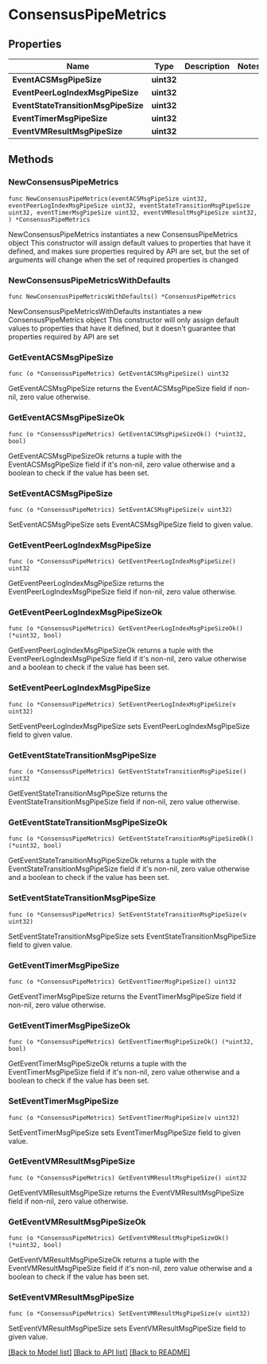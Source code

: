 # ConsensusPipeMetrics

## Properties

Name | Type | Description | Notes
------------ | ------------- | ------------- | -------------
**EventACSMsgPipeSize** | **uint32** |  | 
**EventPeerLogIndexMsgPipeSize** | **uint32** |  | 
**EventStateTransitionMsgPipeSize** | **uint32** |  | 
**EventTimerMsgPipeSize** | **uint32** |  | 
**EventVMResultMsgPipeSize** | **uint32** |  | 

## Methods

### NewConsensusPipeMetrics

`func NewConsensusPipeMetrics(eventACSMsgPipeSize uint32, eventPeerLogIndexMsgPipeSize uint32, eventStateTransitionMsgPipeSize uint32, eventTimerMsgPipeSize uint32, eventVMResultMsgPipeSize uint32, ) *ConsensusPipeMetrics`

NewConsensusPipeMetrics instantiates a new ConsensusPipeMetrics object
This constructor will assign default values to properties that have it defined,
and makes sure properties required by API are set, but the set of arguments
will change when the set of required properties is changed

### NewConsensusPipeMetricsWithDefaults

`func NewConsensusPipeMetricsWithDefaults() *ConsensusPipeMetrics`

NewConsensusPipeMetricsWithDefaults instantiates a new ConsensusPipeMetrics object
This constructor will only assign default values to properties that have it defined,
but it doesn't guarantee that properties required by API are set

### GetEventACSMsgPipeSize

`func (o *ConsensusPipeMetrics) GetEventACSMsgPipeSize() uint32`

GetEventACSMsgPipeSize returns the EventACSMsgPipeSize field if non-nil, zero value otherwise.

### GetEventACSMsgPipeSizeOk

`func (o *ConsensusPipeMetrics) GetEventACSMsgPipeSizeOk() (*uint32, bool)`

GetEventACSMsgPipeSizeOk returns a tuple with the EventACSMsgPipeSize field if it's non-nil, zero value otherwise
and a boolean to check if the value has been set.

### SetEventACSMsgPipeSize

`func (o *ConsensusPipeMetrics) SetEventACSMsgPipeSize(v uint32)`

SetEventACSMsgPipeSize sets EventACSMsgPipeSize field to given value.


### GetEventPeerLogIndexMsgPipeSize

`func (o *ConsensusPipeMetrics) GetEventPeerLogIndexMsgPipeSize() uint32`

GetEventPeerLogIndexMsgPipeSize returns the EventPeerLogIndexMsgPipeSize field if non-nil, zero value otherwise.

### GetEventPeerLogIndexMsgPipeSizeOk

`func (o *ConsensusPipeMetrics) GetEventPeerLogIndexMsgPipeSizeOk() (*uint32, bool)`

GetEventPeerLogIndexMsgPipeSizeOk returns a tuple with the EventPeerLogIndexMsgPipeSize field if it's non-nil, zero value otherwise
and a boolean to check if the value has been set.

### SetEventPeerLogIndexMsgPipeSize

`func (o *ConsensusPipeMetrics) SetEventPeerLogIndexMsgPipeSize(v uint32)`

SetEventPeerLogIndexMsgPipeSize sets EventPeerLogIndexMsgPipeSize field to given value.


### GetEventStateTransitionMsgPipeSize

`func (o *ConsensusPipeMetrics) GetEventStateTransitionMsgPipeSize() uint32`

GetEventStateTransitionMsgPipeSize returns the EventStateTransitionMsgPipeSize field if non-nil, zero value otherwise.

### GetEventStateTransitionMsgPipeSizeOk

`func (o *ConsensusPipeMetrics) GetEventStateTransitionMsgPipeSizeOk() (*uint32, bool)`

GetEventStateTransitionMsgPipeSizeOk returns a tuple with the EventStateTransitionMsgPipeSize field if it's non-nil, zero value otherwise
and a boolean to check if the value has been set.

### SetEventStateTransitionMsgPipeSize

`func (o *ConsensusPipeMetrics) SetEventStateTransitionMsgPipeSize(v uint32)`

SetEventStateTransitionMsgPipeSize sets EventStateTransitionMsgPipeSize field to given value.


### GetEventTimerMsgPipeSize

`func (o *ConsensusPipeMetrics) GetEventTimerMsgPipeSize() uint32`

GetEventTimerMsgPipeSize returns the EventTimerMsgPipeSize field if non-nil, zero value otherwise.

### GetEventTimerMsgPipeSizeOk

`func (o *ConsensusPipeMetrics) GetEventTimerMsgPipeSizeOk() (*uint32, bool)`

GetEventTimerMsgPipeSizeOk returns a tuple with the EventTimerMsgPipeSize field if it's non-nil, zero value otherwise
and a boolean to check if the value has been set.

### SetEventTimerMsgPipeSize

`func (o *ConsensusPipeMetrics) SetEventTimerMsgPipeSize(v uint32)`

SetEventTimerMsgPipeSize sets EventTimerMsgPipeSize field to given value.


### GetEventVMResultMsgPipeSize

`func (o *ConsensusPipeMetrics) GetEventVMResultMsgPipeSize() uint32`

GetEventVMResultMsgPipeSize returns the EventVMResultMsgPipeSize field if non-nil, zero value otherwise.

### GetEventVMResultMsgPipeSizeOk

`func (o *ConsensusPipeMetrics) GetEventVMResultMsgPipeSizeOk() (*uint32, bool)`

GetEventVMResultMsgPipeSizeOk returns a tuple with the EventVMResultMsgPipeSize field if it's non-nil, zero value otherwise
and a boolean to check if the value has been set.

### SetEventVMResultMsgPipeSize

`func (o *ConsensusPipeMetrics) SetEventVMResultMsgPipeSize(v uint32)`

SetEventVMResultMsgPipeSize sets EventVMResultMsgPipeSize field to given value.



[[Back to Model list]](../README.md#documentation-for-models) [[Back to API list]](../README.md#documentation-for-api-endpoints) [[Back to README]](../README.md)


